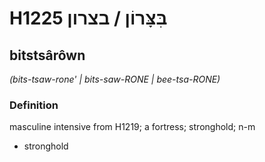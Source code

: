 # H1225 בִּצָּרוֹן / בצרון

## bitstsârôwn

_(bits-tsaw-rone' | bits-saw-RONE | bee-tsa-RONE)_

### Definition

masculine intensive from H1219; a fortress; stronghold; n-m

- stronghold
